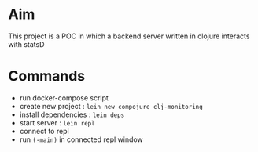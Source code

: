 

# Aim
This project is a POC in which a backend server written in clojure interacts with statsD


# Commands
- run docker-compose script
- create new project : `lein new compojure clj-monitoring`
- install dependencies : `lein deps`
- start server : `lein repl`
- connect to repl
- run `(-main)` in connected repl window